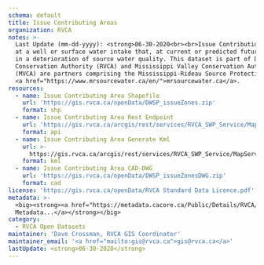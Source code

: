 ```yaml
---
schema: default
title: Issue Contributing Areas
organization: RVCA
notes: >-
  Last Update (mm-dd-yyyy): <strong>06-30-2020<br><br>Issue Contributiong Areas:</strong> A chemical or pathogen contaminant detected 
  at a well or surface water intake that, at current or predicted future concentrations, may result 
  in a deterioration of source water quality. This dataset is part of Drinking Water Source Protection (DWSP). Rideau Valley
  Conservation Authority (RVCA) and Mississippi Valley Conservation Authority
  (MVCA) are partners comprising the Mississippi-Rideau Source Protection Region
  <a href="https://www.mrsourcewater.ca/en/">mrsourcewater.ca</a>.
resources:
  - name: Issue Contributing Area Shapefile
    url: 'https://gis.rvca.ca/openData/DWSP_issueZones.zip'
    format: shp
  - name: Issue Contributing Area Rest Endpoint
    url: 'https://gis.rvca.ca/arcgis/rest/services/RVCA_SWP_Service/MapServer/1'
    format: api
  - name: Issue Contributing Area Generate Kml
    url: >-
      https://gis.rvca.ca/arcgis/rest/services/RVCA_SWP_Service/MapServer/generateKml
    format: kml
  - name: Issue Contributing Area CAD-DWG
    url: 'https://gis.rvca.ca/openData/DWSP_issueZonesDWG.zip'
    format: cad
license: 'https://gis.rvca.ca/openData/RVCA Standard Data Licence.pdf'
metadata: >-
  <big><strong><a href="https://metadata.cacore.ca/Public/Details/RVCA/id=852">View
  Metadata...</a></strong></big>
category:
  - RVCA Open Datasets
maintainer: 'Dave Crossman, RVCA GIS Coordinator'
maintainer_email: '<a href="mailto:gis@rvca.ca">gis@rvca.ca</a>'
lastUpdate: <strong>06-30-2020</strong>
---
```


